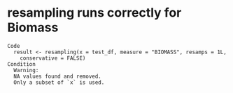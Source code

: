 # resampling runs correctly for Biomass

    Code
      result <- resampling(x = test_df, measure = "BIOMASS", resamps = 1L,
        conservative = FALSE)
    Condition
      Warning:
      NA values found and removed.
      Only a subset of `x` is used.

